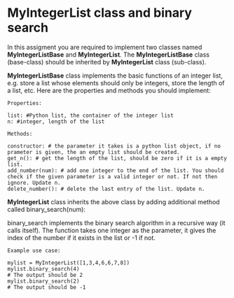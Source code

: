 # MyIntegerList class and binary search

In this assigment you are required to implement two classes named **MyIntegerListBase** and
**MyIntegerList**.
The **MyIntegerListBase** class (base-class) should be inherited by **MyIntegerList** class (sub-class).

**MyIntegerListBase** class implements the basic functions of an integer list, e.g. store a list whose elements should only be integers, store the length of a list, etc.
Here are the properties and methods you should implement:

```
Properties:

list: #Python list, the container of the integer list
n: #integer, length of the list
```

```
Methods:

constructor: # the parameter it takes is a python list object, if no prameter is given, the an empty list should be created.
get_n(): # get the length of the list, should be zero if it is a empty list.
add_number(num): # add one integer to the end of the list. You should check if the given parameter is a valid integer or not. If not then ignore. Update n.
delete_number(): # delete the last entry of the list. Update n.
```

**MyIntegerList** class inherits the above class by adding additional method called binary_search(num):

binary_search implements the binary search algorithm in a recursive way (it calls itself).
The function takes one integer as the parameter, it gives the index of the number if it exists in the list or -1 if not.

```
Example use case:

mylist = MyIntegerList([1,3,4,6,6,7,8])
mylist.binary_search(4)
# The output should be 2
mylist.binary_search(2)
# The output should be -1
```





